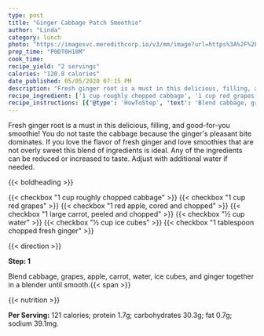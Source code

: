```yaml
---
type: post
title: "Ginger Cabbage Patch Smoothie"
author: "Linda"
category: lunch
photo: "https://imagesvc.meredithcorp.io/v3/mm/image?url=https%3A%2F%2Fimages.media-allrecipes.com%2Fuserphotos%2F1067044.jpg"
prep_time: "P0DT0H10M"
cook_time: 
recipe_yield: "2 servings"
calories: "120.8 calories"
date_published: 05/05/2020 07:15 PM
description: "Fresh ginger root is a must in this delicious, filling, and good-for-you smoothie! You do not taste the cabbage because the ginger's pleasant bite dominates. If you love the flavor of fresh ginger and love smoothies that are not overly sweet this blend of ingredients is ideal. Any of the ingredients can be reduced or increased to taste. Adjust with additional water if needed."
recipe_ingredient: ['1 cup roughly chopped cabbage', '1 cup red grapes', '1 red apple, cored and chopped', '1 large carrot, peeled and chopped', '½ cup water', '½ cup ice cubes', '1 tablespoon chopped fresh ginger']
recipe_instructions: [{'@type': 'HowToStep', 'text': 'Blend cabbage, grapes, apple, carrot, water, ice cubes, and ginger together in a blender until smooth.\n'}]
---
```


Fresh ginger root is a must in this delicious, filling, and good-for-you smoothie! You do not taste the cabbage because the ginger's pleasant bite dominates. If you love the flavor of fresh ginger and love smoothies that are not overly sweet this blend of ingredients is ideal. Any of the ingredients can be reduced or increased to taste. Adjust with additional water if needed. 

{{< boldheading >}}

{{< checkbox "1 cup roughly chopped cabbage" >}}
{{< checkbox "1 cup red grapes" >}}
{{< checkbox "1  red apple, cored and chopped" >}}
{{< checkbox "1 large carrot, peeled and chopped" >}}
{{< checkbox "½ cup water" >}}
{{< checkbox "½ cup ice cubes" >}}
{{< checkbox "1 tablespoon chopped fresh ginger" >}}


{{< direction >}}

**Step: 1**

Blend cabbage, grapes, apple, carrot, water, ice cubes, and ginger together in a blender until smooth.{{< span >}}

{{< nutrition >}}

**Per Serving:** 121 calories; protein 1.7g; carbohydrates 30.3g; fat 0.7g; sodium 39.1mg.